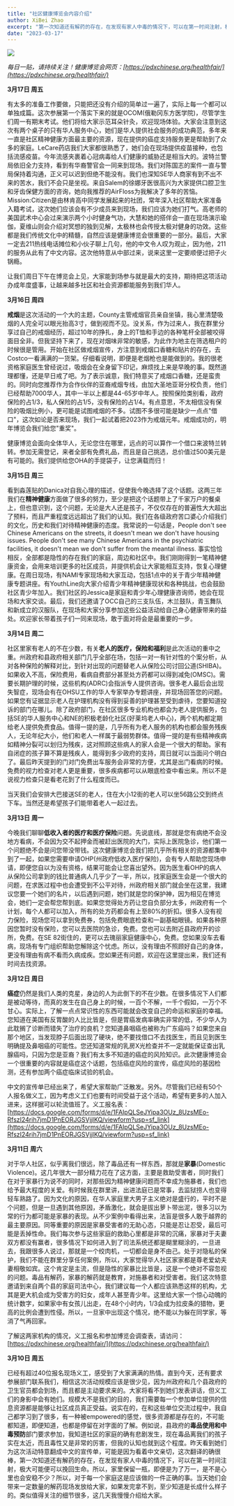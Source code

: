 ```yaml
---
title: "社区健康博览会内容介绍"
author: XiBei Zhao
excerpt: "第一次知道还有解药的存在，在发现有家人中毒的情况下，可以在第一时间注射，极大可能便可以挽回生命。。。。毒品有解药，家暴的解药就是教育，对施暴者和对受害者。我们这次特意邀请到来自两个县的家庭司法中心，我们建议每一个人都应该熟悉这样的机构，尤其是更大机会成为受害方的妇女，成年人甚至青少年。。。您知道在美国有反胃酸的人比比皆是，但是胃癌发病率确实非常的低，不少华人为此耽搁了诊断而错失了治疗的良机？您知道鼻咽癌也被称为广东癌吗？如果您来自那个地区，当发现脖子后面出现了硬块，绝不要找借口不去找医生，而且见到医生明确提及鼻咽癌的可能性。您还知道常规的乳房X光检查并不一定就能保证查出乳腺癌吗，只因为您是亚裔？"
date: "2023-03-17"
---
```


![](https://res.cloudinary.com/dhngj18do/image/upload/f_auto,q_auto/v1/images/activities/healthfair2023c)

*每日一贴，请持续关注！健康博览会网页：[https://pdxchinese.org/healthfair/](https://pdxchinese.org/healthfair/)*

**3月17日 周五**

有太多的准备工作要做，只能把还没有介绍的简单过一遍了，实际上每一个都可以单独成篇。这次参展第一个落实下来的就是OCOM(俄勒冈东方医学院)，尽管学生们周一有期末考试。他们将给大家示范耳朵针灸，欢迎现场体验。大家会注意到这次有两个桌子的只有华人服务中心，她们是华人提供社会服务的成功典范，多年来一直是社区精神健康方面最主要的资源，现在提供的癌症支持服务更是帮助到了众多的家庭。LeCare药店我们大家都很熟悉了，她们会在现场提供疫苗接种，也包括流感疫苗。今年流感夹裹着心冠病毒给人们健康的威胁还是相当大的。波特兰警局依旧全力支持，看到有华裔警官会一同来到现场。我们对陈国志的案件一直与警局保持着沟通，正义可以迟到但绝不能没有。我们也深知SE华人商家有到不出不来的苦水，我们不会只是坐视。来自Salem的徐娜牙医很高兴为大家提供口腔卫生和牙齿保健方面的咨询，她向我推荐的AirFloss为我解决了多年的苦恼。Mission:Citizen是由林肯高中同学发展起来的社团，常年深入社区帮助大家准备入籍考试，这次她们应该会有不少成员来到现场，我们应该为她们打气。高老师的美国武术中心会过来演示两个小时健身气功，大慧和她的搭伴会一直在现场演示瑜伽，夏维山则会介绍对冥想的独到见解，太极林也会传授太极对健身的功效。这些都是我们传统文化中的精髓，自然应该是健康博览会很重要的一部分。最后，大家一定去211热线电话摊位和小伙子聊上几句，他的中文令人叹为观止，因为他，211的服务从此有了中文内容。这次他特意从中部过来，说来这里一定要顺便过把子火锅瘾。

让我们周日下午在博览会上见，大家能到场参与就是最大的支持，期待把这项活动办成年度盛事，让越来越多社区和社会资源都能服务到我们华人。

**3月16日 周四**

**戒烟**是这次活动的一个大的主题，County主管戒烟官员亲自坐镇，我心里清楚吸烟的人完全可以眼光抬高3寸，做到视而不见。没关系，作为过来人，我在群里分享过自己的戒烟经历，超过10年的挣扎，身上的T恤和手边的各种笔杆全部被咬得面目全非。但我坚持下来了，现在对烟味非常的敏感，为此作为地主在筛选租户的时候很是管用。开始在社区做戒烟宣传，方注意到戒烟口香糖和贴片的存在，去Costco一看满满的一货架。仔细看说明，即便是老烟枪也是能做到的。我的很老资格家庭医生曾经说过，吸烟会在全身留下印记，麻烦找上来是早晚的事。既然道理都懂，还是早日戒了吧。为了表示诚意，我们特意买了戒烟口香糖，还是蛮贵的。同时向您推荐作为合作伙伴的亚裔戒烟专线，由加大圣地亚哥分校负责，他们已经帮助7000华人，其中一半以上都是44-65岁中年人。按照保险类别看，政府保险的占1/3，私人保险的占1/5，没有保险的占1/4。有点意思，不太相信没有保险的吸烟比例小，更可能是试图戒烟的不多。试图不多很可能是缺少一点点"借口"，这次如论是否来现场，我们一起试着把2023作为戒烟元年。戒烟成功的，明年博览会我们给您"重奖"。

健康博览会面向全体华人，无论您住在哪里，远点的可以算作一个借口来波特兰转转。参加无需登记，来者全部有免费礼品，而且是自己挑选，总价值过500美元是有可能的。我们提供给您OHA的手提袋子，让您满载而归！

**3月15日 周三**

看到淼莲贴的Danica对自我心理的描述，促使我今晚选择了这个话题。这两三年我们在**精神健康**方面做了很多的努力，至少是把这个话题带上了千家万户的餐桌上，但也意识到，这个问题，无论是大人还是孩子，不仅仅存在的普遍性大大超出了预料，而且严重程度远远超出了我们的认知。我们在各级政府苦口婆心介绍我们的文化，历史和我们对待精神健康的态度。我常说的一句话是，People don't see Chinese Americans on the streets, it doesn't mean we don't have housing issues. People don't see many Chinese Americans in the psychiatric facilities, it doesn't mean we don't suffer from the meantal illness. 事实恰恰相反，全部都是隐性的存在我们的家庭，周边和社区中。我们刚刚得到一笔精神健康资金，会用来培训更多的社区成员，并提供机会让大家能相互支持，恢复心理健康。在周日现场，有NAMI专家现场和大家互动，包括1点中的关于青少年精神健康专题讲座。有YouthLine向大家介绍青少年精神健康现状和各种挑战，也会鼓励社区青少年加入。我们社区的Jessica是家庭和青少年心理健康咨询师，她会在现场和大家交谈。最后，我们还邀请了OCC自己的三支队伍，木兰鼓队，青玉舞队和新成立的汉服队，在现场和大家分享参加这些公益活动给自己身心健康带来的益处。欢迎家长带着孩子们一同来现场，敢于面对将会是最重要的一步。

**3月14日 周二**

社区里家有老人的不在少数，有关**老人的医疗，保险和福利**是此次活动的重中之重。州政府和县政府相关部门几乎全部在场，包括一对一有针对性的个案分析，从对各种保险的解释对比，到针对出现的问题替老人从保险公司讨回公道(SHIBA)。如果收入不高，保险费用，看病自费部分甚至处方药都可以得到减免(OMSC)。需要长期护理的时候，这些机构(ADRC)会指派专人提供咨询。很多老人最后会出现失智症，现场会有在OHSU工作的华人专家举办专题讲座，并现场回答您的问题。如果您有证据显示老人在护理机构没有得到妥善的护理甚至受到虐待，您要知道投诉的部门在哪儿。除了政府部门，在社区很多专业机构也都会为老人提供服务，包括SE的华人服务中心和NE的积极老龄化社区(好莱坞老人中心)，两个机构都定期给老人提供免费食品。值得一提的是，几乎所有为老人服务的机构也都会服务残疾人，无论年纪大小，他们和老人一样属于最弱势群体。值得一提的是有些精神疾病如精神分裂可以划归为残疾，这对照顾这些病人的家人会是一个很大的帮助。家有自闭症的孩子算不算是残疾人，能得到多少政府的支持，周日就可以当面问个明白了。最后昨天提到的门对门免费出车服务会非常的方便，尤其是出门看病的时候。免费的视力检查对老人更是重要，很多疾病都可以从眼底检查中看出来。所以不是说视力检查只是看老花到了什么程度而已。

当天我们会安排大巴接送SE的老人，住在大小12街的老人可以坐56路公交到终点下车。当然还是希望孩子们能带着老人一起过去。

**3月13日 周一**

今晚我们聊聊**低收入者的医疗和医疗保险**问题。先说底线，那就是您有病绝不会没地方看病，不会因为交不起押金而被赶出医院的大门，实际上医院急诊，他们第一个问题绝不会是问您带没带钱。这次健康博览会我们把几乎所有相关的资源都集中到了一起，如果您需要申请OHP(州政府低收入医疗保险)，会有专人帮助您现场申请，即便您自以为没有资格，结果可能会让您喜出望外。因为医生看OHP的病人从保险公司拿到的钱比普通病人几乎少了一半，所以，找家庭医生会是一个很大的问题，在求医过程中也会遭受到不公平对待，州政府相关部门就会坐在这里，我建议您要一个她们的名片，以后遇到问题，她们就是您的保护神，因为相见在博览会，她们一定会帮您帮到底。如果您觉得处方药让您自负部分太多，州政府有一个计划，每个人都可以加入，所有的处方药都会有上至80%的折扣。很多人没有视力保险，现场您可以拿到免费券，包括免费眼底检查和一副基础眼镜。如果各种原因您暂时没有保险，您可以去医院的急诊，免费。您也可以去附近县政府开的诊所，免费。在SE 82街住的，更可以去瑰丽家庭健康中心，免费。您如果没车去看病，现场有专门组织帮助您解除这个忧虑。所以，没有理由不照顾好自己的身体，更没有理由有病不看而久病成疾。您如果还有问题，欢迎在这里提出来，我们还有时间去找资源。

**3月12日 周日**

**癌症**仍然是我们人类的克星，身边的人为此倒下的不在少数。在很多情况下人们都是被动等待，而真的发生在自己身上的时候，一百个不解，一千个假如，一万个不甘心。实际上，了解一点点常识性的东西可能就会改变自己的命运和家庭的幸福。您知道在美国有反胃酸的人比比皆是，但是胃癌发病率确实非常的低，不少华人为此耽搁了诊断而错失了治疗的良机？您知道鼻咽癌也被称为广东癌吗？如果您来自那个地区，当发现脖子后面出现了硬块，绝不要找借口不去找医生，而且见到医生明确提及鼻咽癌的可能性。您还知道常规的乳房X光检查并不一定就能保证查出乳腺癌吗，只因为您是亚裔？我们有太多不知道的癌症的风险知识。此次健康博览会一个很重要的内容就是癌症这个话题，包括癌症风险的宣传，癌症风险的基因检测，还有参加两个癌症临床试验的机会。

中文的宣传单已经出来了，希望大家帮助广泛散发。另外。尽管我们已经有50个人报名做义工，因为考虑义工们也要有时间受益于这个活动，希望有更多的人加入进来，这样据可以轮流值班了。义工报名表：[https://docs.google.com/forms/d/e/1FAIpQLSeJYipa3OUz_8UzsMEo-RfszI24rih7jmD1PnEORJGSVjjlKQ/viewform?usp=sf_link](https://docs.google.com/forms/d/e/1FAIpQLSeJYipa3OUz_8UzsMEo-RfszI24rih7jmD1PnEORJGSVjjlKQ/viewform?usp=sf_link)

**3月11日 周六**

对于华人社区，似乎离我们很远，除了毒品还有一样东西，那就是**家暴**(Domestic Violence)。这几年很大一部分精力花在了这方面，主要是救助受害者，同时我们在对于家暴行为说不的同时，对那些因为精神健康问题而不幸成为施暴者，我们也给予最大程度的关爱。有时候我在群里讲，出进法庭已是常事，去监狱捞人也变得轻车熟路了。因为文化的原因，在华人家庭里大男子主义绝对是盛行的，平时不是个问题，但是一旦遇到其他原因，矛盾激化，就会是拔出萝卜带出泥，很多习以为常的行为都可能是家暴的表现。从不少案例中看得出来，法盲是很多人敢于越界的最主要原因。同等重要的原因是家暴受害者的无助心态，只能是忍让忍受，最后可能是丢掉性命。我们每次参与这些家庭的救助心里都是非常的沉痛，家暴对于夫妻双方都没有赢者，很多情况下如何进入到了司法系统还都是糊里糊涂的，一旦进去，我跟很多人说过，那就是一个绞肉机，一切都会是身不由己。处于对隐私的保护，我们不能在群里分享任何案例，所以，大家觉得华人社区家家都是尊老爱幼夫妻相敬如宾。这个肯定是主流，但是隐性的家暴比比皆是，这是一个绝对不容忽视的问题。毒品有解药，家暴的解药就是教育，对施暴者和对受害者。我们这次特意邀请到来自两个县的家庭司法中心，我们建议每一个人都应该熟悉这样的机构，尤其是更大机会成为受害方的妇女，成年人甚至青少年。这里给大家一个惊心动魄的统计数字，如果家中有女孩儿出走，在48个小时内，1/3会成为拉皮条的猎物，更高的比例会遭到性侵。所以，一旦家中出现这个情况，绝不能以为躲在同学家，等消了气再回家。

了解这两家机构的情况，义工报名和参加博览会调查表，请访问：[https://pdxchinese.org/healthfair/](https://pdxchinese.org/healthfair/)

**3月10日 周五**

已经有超过40位报名现场义工，感受到了大家满满的热情。直到今天，还有要求参展部门联系我们，相信这次活动规模应该是很少见，因为州政府和几个县政府的卫生官员都会到场，而且都是主动要求来的。大家将看不到她们发表讲话，但义工们的身影中会有她们。规模大不是我们的目的，我们需要每一个参加单位提供的信息资源都是能够让社区成员真正受益。说实在的，在和这些单位交流过程中，我自己都学习到了很多，有一种被empowered的感觉，很多资源都是存在的，不可能都知道，即便知道，也都是停留在对字面的了解。例如说，县政府的**毒品使用和中毒预防**部门要求参加，我知道社区的家庭的确有悲剧发生，现在毒品离我们的孩子实在太近，而且毒性又是非常的厉害，但我的认知也就到这个程度。昨天看到她们为这次活动特意翻成中文的宣传单，可能是因为看着中文亲切，这次翻译的确很棒，第一次知道还有解药的存在，在发现有家人中毒的情况下，可以在第一时间注射，极大可能便可以挽回生命。所以，家里保留一瓶，即便是为了万一，是不是心里也会安稳不少？所以，对于每一个家庭这是应该做的一件正确的事。当天她们会带来一定数量的解药现场发放给大家，如果发完拿不到，至少知道是长成什么样子的。类似值得关注的细节很多，这几天我慢慢介绍给大家。
